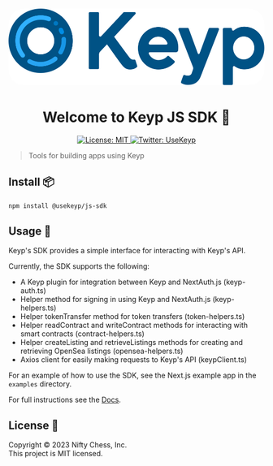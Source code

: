 <h1 align="center"><img width="600" style="border-radius: 30px;" src="https://raw.githubusercontent.com/UseKeyp/.github/main/Keyp-Logo-Color.svg"/></h1>
<h1 align="center">Welcome to Keyp JS SDK 👋</h1>
<p align="center">
  <a href="#" target="_blank">
    <img alt="License: MIT" src="https://img.shields.io/badge/License-MIT-blue.svg" />
  </a>
  <a href="https://twitter.com/UseKeyp" target="_blank">
    <img alt="Twitter: UseKeyp" src="https://img.shields.io/twitter/follow/UseKeyp.svg?style=social" />
  </a>
</p>

> Tools for building apps using Keyp

## Install 📦

```sh
npm install @usekeyp/js-sdk
```

## Usage 📖

Keyp's SDK provides a simple interface for interacting with Keyp's API. 

Currently, the SDK supports the following: 
- A Keyp plugin for integration between Keyp and NextAuth.js (keyp-auth.ts)
- Helper method for signing in using Keyp and NextAuth.js (keyp-helpers.ts)
- Helper tokenTransfer method for token transfers (token-helpers.ts)
- Helper readContract and writeContract methods for interacting with smart contracts (contract-helpers.ts)
- Helper createListing and retrieveListings methods for creating and retrieving OpenSea listings (opensea-helpers.ts)
- Axios client for easily making requests to Keyp's API (keypClient.ts)

For an example of how to use the SDK, see the Next.js example app in the `examples` directory.

For full instructions see the [Docs](https://docs.usekeyp.com/).

## License 📝

Copyright © 2023 Nifty Chess, Inc.<br />
This project is MIT licensed.

[sponsor-keyp]: https://UseKeyp.com
